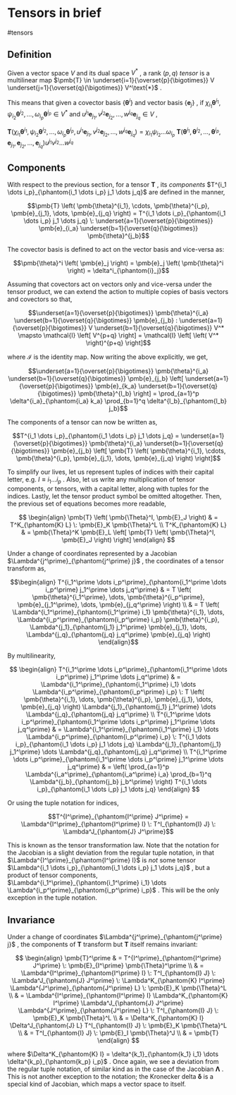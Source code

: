 # Tensors in brief
#tensors

## Definition

Given a vector space $V$ and its dual space $V^\text{*}$ , a rank $\left( p, q \right)$ _tensor_ is a multilinear map $\pmb{T} \in \underset{i=1}{\overset{p}{\bigotimes}} V \underset{j=1}{\overset{q}{\bigotimes}} V^\text{*}$ .

This means that given a covector basis $\left\{ \pmb{\theta}^i \right\}$ and vector basis $\left\{ \pmb{e}_j \right\}$ , if $\chi_{i_1} \pmb{\theta}^{i_1}, \psi_{i_2} \pmb{\theta}^{i_2}, \dots, \omega_{i_p} \pmb{\theta}^{i_p}  \in V^\text{*}$ and $u^{j_1} \pmb{e}_{j_1}, v^{j_2} \pmb{e}_{j_2} , \dots, w^{j_q} \pmb{e}_{j_q} \in V$ ,

$\pmb{T} \left( \chi_{i_1} \pmb{\theta}^{i_1}, \psi_{i_2} \pmb{\theta}^{i_2}, \dots, \omega_{i_p} \pmb{\theta}^{i_p}, u^{j_1} \pmb{e}_{j_1}, v^{j_2} \pmb{e}_{j_2}, \dots, w^{j_q} \pmb{e}_{j_q} \right) = \chi_{i_1} \psi_{i_2} \dots \omega_{i_p} \: \pmb{T} \left( \pmb{\theta}^{i_1}, \pmb{\theta}^{i_2}, \dots, \pmb{\theta}^{i_p}, \pmb{e}_{j_1}, \pmb{e}_{j_2}, \dots, \pmb{e}_{j_q} \right) u^{j_1} v^{j_2} \dots w^{j_q}$

## Components

With respect to the previous section, for a tensor $\pmb{T}$ , its _components_ $T^{i_1 \dots i_p}_{\phantom{i_1 \dots i_p} j_1 \dots j_q}$ are defined in the manner,

$$\pmb{T} \left( \pmb{\theta}^{i_1}, \cdots, \pmb{\theta}^{i_p}, \pmb{e}_{j_1}, \dots, \pmb{e}_{j_q} \right) = T^{i_1 \dots i_p}_{\phantom{i_1 \dots i_p} j_1 \dots j_q} \: \underset{a=1}{\overset{p}{\bigotimes}} \pmb{e}_{i_a} \underset{b=1}{\overset{q}{\bigotimes}} \pmb{\theta}^{j_b}$$

The covector basis is defined to act on the vector basis and vice-versa as:

$$\pmb{\theta}^i \left( \pmb{e}_j \right) = \pmb{e}_j \left( \pmb{\theta}^i \right) = \delta^i_{\phantom{i}_j}$$

Assuming that covectors act on vectors only and vice-versa under the tensor product, we can extend the action to multiple copies of basis vectors and covectors so that,

$$\underset{a=1}{\overset{p}{\bigotimes}} \pmb{\theta}^{i_a} \underset{b=1}{\overset{q}{\bigotimes}} \pmb{e}_{j_b} : \underset{a=1}{\overset{p}{\bigotimes}} V \underset{b=1}{\overset{q}{\bigotimes}} V^* \mapsto \mathcal{I} \left[ V^{p+q} \right] = \mathcal{I} \left[ \left( V^* \right)^{p+q} \right]$$

where $\mathcal{I}$ is the identity map. Now writing the above explicitly, we get,

$$\underset{a=1}{\overset{p}{\bigotimes}} \pmb{\theta}^{i_a} \underset{b=1}{\overset{q}{\bigotimes}} \pmb{e}_{j_b} \left[ \underset{a=1}{\overset{p}{\bigotimes}} \pmb{e}_{k_a} \underset{b=1}{\overset{q}{\bigotimes}} \pmb{\theta}^{l_b} \right] = \prod_{a=1}^p \delta^{i_a}_{\phantom{i_a} k_a} \prod_{b=1}^q \delta^{l_b}_{\phantom{l_b} j_b}$$

The components of a tensor can now be written as,

$$T^{i_1 \dots i_p}_{\phantom{i_1 \dots i_p} j_1 \dots j_q} = \underset{a=1}{\overset{p}{\bigotimes}} \pmb{\theta}^{i_a} \underset{b=1}{\overset{q}{\bigotimes}} \pmb{e}_{j_b} \left[ \pmb{T} \left( \pmb{\theta}^{i_1}, \cdots, \pmb{\theta}^{i_p}, \pmb{e}_{j_1}, \dots, \pmb{e}_{j_q} \right) \right]$$

To simplify our lives, let us represent tuples of indices with their capital letter, e.g. $I \equiv i_1 \dots i_p$ . Also, let us write any multiplication of tensor components, or tensors, with a capital letter, along with tuples for the indices. Lastly, let the tensor product symbol be omitted altogether. Then, the previous set of equations becomes more readable,

$$
\begin{align}
\pmb{T} \left( \pmb{\Theta}^I, \pmb{E}_J \right) & = T^K_{\phantom{K} L} \: \pmb{E}_K \pmb{\Theta}^L \\
T^K_{\phantom{K} L} & = \pmb{\Theta}^K \pmb{E}_L \left[ \pmb{T} \left( \pmb{\Theta}^I, \pmb{E}_J \right) \right]
\end{align}
$$

Under a change of coordinates represented by a Jacobian $\Lambda^{j^\prime}_{\phantom{j^\prime} j}$ , the coordinates of a tensor transform as,

$$\begin{align}
T^{i_1^\prime \dots i_p^\prime}_{\phantom{i_1^\prime \dots i_p^\prime} j_1^\prime \dots j_q^\prime} & = T \left( \pmb{\theta}^{i_1^\prime}, \dots, \pmb{\theta}^{i_p^\prime}, \pmb{e}_{j_1^\prime}, \dots, \pmb{e}_{j_q^\prime} \right) \\
 & = T \left( \Lambda^{i_1^\prime}_{\phantom{i_1^\prime} i_1} \pmb{\theta}^{i_1}, \dots, \Lambda^{i_p^\prime}_{\phantom{i_p^\prime} i_p} \pmb{\theta}^{i_p}, \Lambda^{j_1}_{\phantom{j_1} j_1^\prime} \pmb{e}_{j_1}, \dots, \Lambda^{j_q}_{\phantom{j_q} j_q^\prime} \pmb{e}_{j_q} \right)
\end{align}$$

By multilinearity,

$$
\begin{align}
T^{i_1^\prime \dots i_p^\prime}_{\phantom{i_1^\prime \dots i_p^\prime} j_1^\prime \dots j_q^\prime} & = \Lambda^{i_1^\prime}_{\phantom{i_1^\prime} i_1} \dots \Lambda^{i_p^\prime}_{\phantom{i_p^\prime} i_p} \: T \left( \pmb{\theta}^{i_1}, \dots, \pmb{\theta}^{i_p}, \pmb{e}_{j_1}, \dots, \pmb{e}_{j_q} \right) \Lambda^{j_1}_{\phantom{j_1} j_1^\prime} \dots \Lambda^{j_q}_{\phantom{j_q} j_q^\prime} \\
T^{i_1^\prime \dots i_p^\prime}_{\phantom{i_1^\prime \dots i_p^\prime} j_1^\prime \dots j_q^\prime} & = \Lambda^{i_1^\prime}_{\phantom{i_1^\prime} i_1} \dots \Lambda^{i_p^\prime}_{\phantom{i_p^\prime} i_p} \: T^{i_1 \dots i_p}_{\phantom{i_1 \dots i_p} j_1 \dots j_q} \Lambda^{j_1}_{\phantom{j_1} j_1^\prime} \dots \Lambda^{j_q}_{\phantom{j_q} j_q^\prime} \\
T^{i_1^\prime \dots i_p^\prime}_{\phantom{i_1^\prime \dots i_p^\prime} j_1^\prime \dots j_q^\prime} & = \left( \prod_{a=1}^p \Lambda^{i_a^\prime}_{\phantom{i_a^\prime} i_a} \prod_{b=1}^q \Lambda^{j_b}_{\phantom{j_b} j_b^\prime} \right) T^{i_1 \dots i_p}_{\phantom{i_1 \dots i_p} j_1 \dots j_q}
\end{align}
$$

Or using the tuple notation for indices,

$$T^{I^\prime}_{\phantom{I^\prime} J^\prime} = \Lambda^{I^\prime}_{\phantom{I^\prime} I} \: T^I_{\phantom{I} J} \: \Lambda^J_{\phantom{J} J^\prime}$$

This is known as the tensor transformation law. Note that the notation for the Jacobian is a slight deviation from the regular tuple notation, in that $\Lambda^{I^\prime}_{\phantom{I^\prime} I}$ is _not_ some tensor $\Lambda^{i_1 \dots i_p}_{\phantom{i_1 \dots i_p} j_1 \dots j_q}$ , but a product of tensor components, $\Lambda^{i_1^\prime}_{\phantom{i_1^\prime} i_1} \dots \Lambda^{i_p^\prime}_{\phantom{i_p^\prime} i_p}$ . This will be the only exception in the tuple notation.

## Invariance

Under a change of coordinates $\Lambda^{j^\prime}_{\phantom{j^\prime} j}$ , the components of $\pmb{T}$ transform but $\pmb{T}$ itself remains invariant:

$$
\begin{align}
\pmb{T}^\prime & = T^{I^\prime}_{\phantom{I^\prime} J^\prime} \: \pmb{E}_{I^\prime} \pmb{\Theta}^\prime \\
 & = \Lambda^{I^\prime}_{\phantom{I^\prime} I} \: T^I_{\phantom{I} J} \: \Lambda^J_{\phantom{J} J^\prime} \: \Lambda^K_{\phantom{K} I^\prime} \Lambda^{J^\prime}_{\phantom{J^\prime} L} \: \pmb{E}_K \pmb{\Theta}^L \\
 & = \Lambda^{I^\prime}_{\phantom{I^\prime} I} \Lambda^K_{\phantom{K} I^\prime} \Lambda^J_{\phantom{J} J^\prime} \Lambda^{J^\prime}_{\phantom{J^\prime} L} \: T^I_{\phantom{I} J} \: \pmb{E}_K \pmb{\Theta}^L \\
 & = \Delta^K_{\phantom{K} I} \Delta^J_{\phantom{J} L} T^I_{\phantom{I} J} \: \pmb{E}_K \pmb{\Theta}^L \\
 & = T^I_{\phantom{I} J} \: \pmb{E}_I \pmb{\Theta}^J \\
 & = \pmb{T}
\end{align}
$$

where $\Delta^K_{\phantom{K} I} = \delta^{k_1}_{\phantom{k_1} i_1} \dots \delta^{k_p}_{\phantom{k_p} i_p}$ . Once again, we see a deviation from the regular tuple notation, of similar kind as in the case of the Jacobian $\pmb{\Lambda}$ . This is not another exception to the notation; the Kronecker delta $\pmb{\delta}$ is a special kind of Jacobian, which maps a vector space to itself.